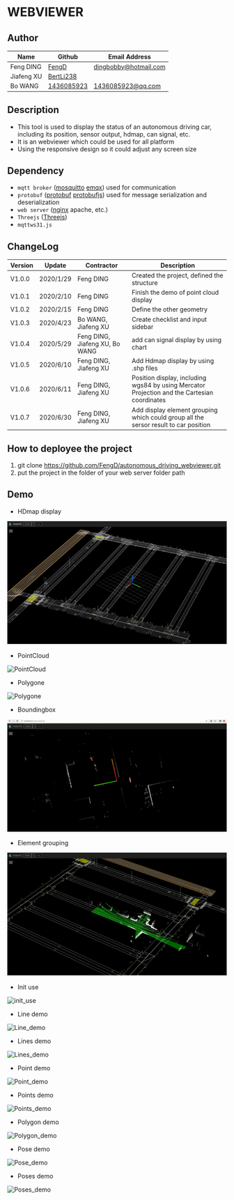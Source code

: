 # WEBVIEWER

## Author
| Name | Github | Email Address |
| ------- | ------ |   ----   |
| Feng DING  | [FengD](https://github.com/FengD) | dingbobby@hotmail.com|
| Jiafeng XU  | [BertLi238](https://github.com/BertLi238) | |
| Bo WANG  | [1436085923](https://github.com/1436085923)  | 1436085923@qq.com|


## Description
- This tool is used to display the status of an autonomous driving car, including its position, sensor output, hdmap, can signal, etc.
- It is an webviewer which could be used for all platform
- Using the responsive design so it could adjust any screen size

## Dependency
- `mqtt broker` ([mosquitto](https://github.com/eclipse/mosquitto) [emqx](https://github.com/emqx/emqx)) used for communication
- `protobuf` ([protobuf](https://github.com/protocolbuffers/protobuf) [protobufjs](https://github.com/protobufjs/protobuf.js)) used for message serialization and deserialization
- `web server` ([nginx](http://nginx.org/) apache, etc.)
- `Threejs` ([Threejs](https://threejs.org/))
- `mqttws31.js`

## ChangeLog

| Version | Update | Contractor | Description |
| ------- | ------ |   ----   |   --------  |
| V1.0.0  | 2020/1/29   |  Feng DING| Created the project, defined the structure  |
| V1.0.1  | 2020/2/10   |  Feng DING| Finish the demo of point cloud display  |
| V1.0.2  | 2020/2/15   |  Feng DING| Define the other geometry |
| V1.0.3  | 2020/4/23   |  Bo WANG, Jiafeng XU| Create checklist and input sidebar |
| V1.0.4  | 2020/5/29   |  Feng DING, Jiafeng XU, Bo WANG| add can signal display by using chart |
| V1.0.5  | 2020/6/10   |  Feng DING, Jiafeng XU| Add Hdmap display by using .shp files |
| V1.0.6  | 2020/6/11   |  Feng DING, Jiafeng XU| Position display, including wgs84 by using Mercator Projection and the Cartesian coordinates |
| V1.0.7  | 2020/6/30   |  Feng DING, Jiafeng XU| Add display element grouping which could group all the sersor result to car position |

## How to deployee the project
1. git clone https://github.com/FengD/autonomous_driving_webviewer.git
2. put the project in the folder of your web server folder path

## Demo
- HDmap display

![HDMap](images/hdmap.png)

- PointCloud

![PointCloud](images/cloud.gif)

- Polygone

![Polygone](images/fs.gif)

- Boundingbox

![Boudingbox](images/bbox.gif)

- Element grouping

![Grouping](images/hdmap.gif)

- Init use

![init_use](images/init_use.mp4.gif)

- Line demo

![Line_demo](images/line_demo.mp4.gif)

- Lines demo

![Lines_demo](images/lines_demo.mp4.gif)

- Point demo

![Point_demo](images/point_demo.mp4.gif)

- Points demo

![Points_demo](images/points_demo.mp4.gif)

- Polygon demo

![Polygon_demo](images/polygon_demo.mp4.gif)

- Pose demo

![Pose_demo](images/pose_demo.mp4.gif)

- Poses demo

![Poses_demo](images/poses_demo.mp4.gif)
